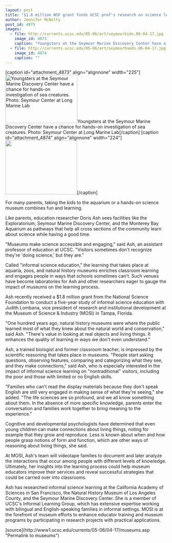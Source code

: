 ```yaml
---
layout: post
title: "$1.8 million NSF grant funds UCSC prof's research on science learning in museums"
author: Jennifer McNulty
post_id: 4875
images:
  - file: http://currents.ucsc.edu/05-06/art/seymourkids.06-04-17.jpg
    image_id: 4873
    caption: "Youngsters at the Seymour Marine Discovery Center have a chance for hands-on investigation of sea creatures. Photo: Seymour Center at Long Marine Lab"
  - file: http://currents.ucsc.edu/05-06/art/seymourhands.06-04-17.jpg
    image_id: 4874
    caption: ""
---
```


[caption id="attachment_4873" align="alignnone" width="225"]<a href="http://localhost/mysite/wp-content/uploads/2006/04/seymourkids.06-04-17.jpg"><img class="size-full wp-image-4873" src="http://localhost/mysite/wp-content/uploads/2006/04/seymourkids.06-04-17.jpg" alt="Youngsters at the Seymour Marine Discovery Center have a chance for hands-on investigation of sea creatures. Photo: Seymour Center at Long Marine Lab" width="225" height="150" /></a>Youngsters at the Seymour Marine Discovery Center have a chance for hands-on investigation of sea creatures. Photo: Seymour Center at Long Marine Lab[/caption]
[caption id="attachment_4874" align="alignnone" width="224"]<a href="http://localhost/mysite/wp-content/uploads/2006/04/seymourhands.06-04-17.jpg"><img class="size-full wp-image-4874" src="http://localhost/mysite/wp-content/uploads/2006/04/seymourhands.06-04-17.jpg" alt="" width="224" height="168" /></a>[/caption]
<a name="content" id="content"></a>
<p>
  For many parents, taking the kids to the aquarium or a hands-on science museum combines fun and learning.
</p>
<p>
  Like parents, education researcher Doris Ash sees facilities like the Exploratorium, Seymour Marine Discovery Center, and the Monterey Bay Aquarium as pathways that help all cross sections of the community learn about science while having a good time.
</p>
<p>
  "Museums make science accessible and engaging," said Ash, an assistant professor of education at UCSC. "Visitors sometimes don't recognize they're 'doing science,' but they are."
</p>
<p>
  Called "informal science education," the learning that takes place at aquaria, zoos, and natural history museums enriches classroom learning and engages people in ways that schools sometimes can't. Such venues have become laboratories for Ash and other researchers eager to gauge the impact of museums on the learning process.
</p>
<p>
  Ash recently received a $1.8 million grant from the National Science Foundation to conduct a five-year study of informal science education with Judith Lombana, vice president of research and institutional development at the Museum of Science &amp; Industry (MOSI) in Tampa, Florida.
</p>
<p>
  "One hundred years ago, natural history museums were where the public learned most of what they knew about the natural world and conservation," said Ash. "There's value in looking at real objects and living things. It enhances the quality of learning in ways we don't even understand."
</p>
<p>
  Ash, a trained biologist and former classroom teacher, is impressed by the scientific reasoning that takes place in museums. "People start asking questions, observing features, comparing and categorizing what they see, and they make connections," said Ash, who is especially interested in the impact of informal science learning on "nontraditional" visitors, including the poor and those with limited or no English skills.
</p>
<p>
  "Families who can't read the display materials because they don't speak English are still very engaged in making sense of what they're seeing," she added. "The life sciences are so profound, and we all know something about them. In the absence of more specific knowledge, parents enter the conversation and families work together to bring meaning to the experience."
</p>
<p>
  Cognitive and developmental psychologists have determined that even young children can make connections about living things, noting for example that they grow and reproduce. Less is known about when and how people grasp notions of form and function, which are other ways of reasoning about living things, she said.
</p>
<p>
  At MOSI, Ash's team will videotape families to document and later analyze the interactions that occur among people with different levels of knowledge. Ultimately, her insights into the learning process could help museum educators improve their services and reveal successful strategies that could be carried over into classrooms.
</p>
<p>
  Ash has researched informal science learning at the California Academy of Sciences in San Francisco, the Natural History Museum of Los Angeles County, and the Seymour Marine Discovery Center. She is a member of UCSC's Informal Learning Group, which has extensive expertise working with bilingual and English-speaking families in informal settings. MOSI is at the forefront of museum efforts to enhance educator training and museum programs by participating in research projects with practical applications.
</p>
<form>
  <input name="t1" size="-1" type="hidden">
</form>




</p>
[source](http://www1.ucsc.edu/currents/05-06/04-17/museums.asp "Permalink to museums")
